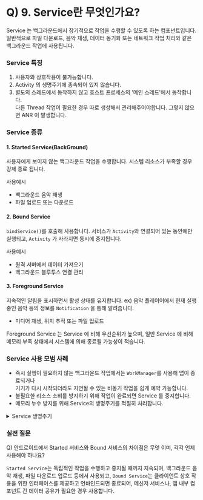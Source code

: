 # Q) 9. Service란 무엇인가요?
Service 는 백그라운드에서 장기적으로 작업을 수행할 수 있도록 하는 컴포넌트입니다.
일반적으로 파일 다운로드, 음악 재생, 데이터 동기화 또는 네트워크 작업 처리와 같은 백그라운드 작업에 사용됩니다.

### Service 특징
1. 사용자와 상호작용이 불가능합니다.
2. Activity 의 생명주기에 종속되어 있지 않습니다.
3. 별도의 스레드에서 동작하지 않고 호스트 프로세스의 '메인 스레드'에서 동작합니다.<br/>
다른 Thread 작업이 필요한 경우 따로 생성해서 관리해주어야합니다. 그렇지 않으면 ANR 이 발생합니다.

### Service 종류
#### 1. Started Service(BackGround)
사용자에게 보이지 않는 백그라운드 작업을 수행합니다. 시스템 리소스가 부족할 경우 강제 종료 됩니다.

사용예시
- 백그라운드 음악 재생
- 파일 업로드 또는 다운로드

#### 2. Bound Service
`bindService()`를 호출해 사용합니다. 서비스가 `Activity`와 연결되어 있는 동안에만 실행되고, `Activity` 가 사라지면 동시에 중지됩니다.

사용예시
- 원격 서버에서 데이터 가져오기
- 백그라운드 블루투스 연결 관리

#### 3. Foreground Service
지속적인 알림을 표시하면서 활성 상태를 유지합니다.
ex) 음악 플레이어에서 현재 실행중인 음악 등의 정보를 `Notification` 을 통해 알려줍니다.
- 미디어 재생, 위치 추적 또는 파일 업로드

Foreground Service 는 Service 에 비해 우선순위가 높으며, 일반 Service 에 비해 메모리 부족 상태에서 시스템에 의해 종료될
가능성이 적습니다.

### Service 사용 모범 사례
- 즉시 실행이 필요하지 않는 백그라운드 작업에서는 `WorkManager`를 사용해 앱이 종료되거나<br/>
기기가 다시 시작되더라도 지연될 수 있는 비동기 작업을 쉽게 예약 가능합니다. 
- 불필요한 리소스 소비를 방지하기 위해 작업이 완료되면 Service 를 중지합니다.
- 메모리 누수 방지를 위해 Service의 생명주기를 적절히 처리합니다.

<details>
    <summary>Service 생명주기</summary>
    // 추후 작성 예정
</details>

### 실전 질문
Q) 안드로이드에서 Started 서비스와 Bound 서비스의 차이점은 무엇
이며, 각각 언제 사용해야 하나요?

`Started Service`는 독립적인 작업을 수행하고 중지될 때까지 지속되며, 백그라운드 음악 재생, 파일 다운로드 업로드 등에서 사용되고,
`Bound Service`는 클라이언트 상호 작용을 위한 인터페이스를 제공하고 언바인드되면 종료되어, 메신저 서비스나, 앱 내부 컴포넌트 간
데이터 공유가 필요한 경우 사용합니다.